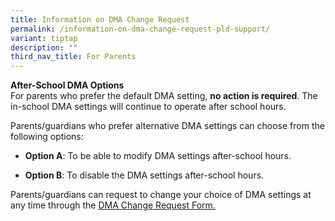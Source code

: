 ```yaml
---
title: Information on DMA Change Request
permalink: /information-on-dma-change-request-pld-support/
variant: tiptap
description: ""
third_nav_title: For Parents
---
```

<p><strong>After-School DMA Options<br></strong>For parents who prefer the
default DMA setting,&nbsp;<strong>no action is required</strong>. The in-school
DMA settings will continue to operate after school hours.</p>
<p>Parents/guardians who prefer alternative DMA settings can choose from
the following options:&nbsp;</p>
<ul data-tight="true" class="tight">
<li>
<p><strong>Option A</strong>: To be able to modify DMA settings after-school
hours.&nbsp;</p>
</li>
<li>
<p><strong>Option B</strong>: To disable the DMA settings after-school hours.</p>
</li>
</ul>
<p>Parents/guardians can request to change your choice of DMA settings at
any time through the <a href="https://go.gov.sg/gdlss-dma-request" rel="noopener nofollow" target="_blank">DMA Change Request Form.</a>
</p>
<h4></h4>
<p></p>
<h4></h4>
<p></p>